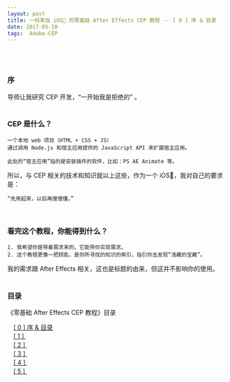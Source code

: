 ```yaml
---
layout: post
title: 一份来自 iOS🙈 的零基础 After Effects CEP 教程 -- [ 0 ] 序 & 目录
date: 2017-05-10 
tags:  Adobe-CEP   
---
```

<br><br>

### 序

导师让我研究 CEP 开发，“一开始我是拒绝的” 。
<br><br>

### CEP 是什么？

```
一个本地 web 项目（HTML + CSS + JS）
通过调用 Node.js 和宿主应用提供的 JavaScript API 来扩展宿主应用。

此处的“宿主应用”指的是安装插件的软件，比如：PS AE Animate 等。
```

所以，与 CEP 相关的技术和知识就以上这些，作为一个 iOS🙈，我对自己的要求是：

```
“先用起来，以后再慢慢懂。”
```
<br>

### 看完这个教程，你能得到什么？

```
1. 我希望你是带着需求来的，它能带你实现需求。
2. 这个教程更像一把钥匙，是你所寻找的知识的索引，指引你去发现“浅藏的宝藏”。
```
我的需求跟 After Effects 相关，这也是标题的由来，但这并不影响你的使用。
<br><br>

### 目录

《零基础 After Effects CEP 教程》目录

　[[ 0 ] 序 & 目录](http://localhost:4000/2017/05/CEPCourse_01/)
　<br>
　[[ 1 ] ](#)
　<br>
　[[ 2 ] ](#)
　<br>
　[[ 3 ] ](#)
　<br>
　[[ 4 ] ](#)
　<br>
　[[ 5 ] ](#)
　<br>



